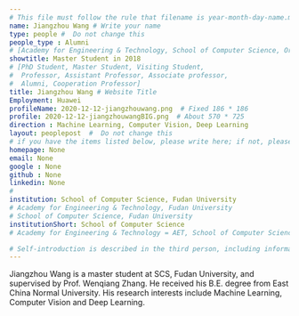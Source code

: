 ```yaml
---
# This file must follow the rule that filename is year-month-day-name.md .
name: Jiangzhou Wang # Write your name
type: people #  Do not change this
people_type : Alumni
# [Academy for Engineering & Technology, School of Computer Science, Organizer]
showtitle: Master Student in 2018
# [PhD Student, Master Student, Visiting Student,
#  Professor, Assistant Professor, Associate professor,
#  Alumni, Cooperation Professor]
title: Jiangzhou Wang # Website Title
Employment: Huawei
profileName: 2020-12-12-jiangzhouwang.png  # Fixed 186 * 186
profile: 2020-12-12-jiangzhouwangBIG.png  # About 570 * 725
direction : Machine Learning, Computer Vision, Deep Learning
layout: peoplepost  #  Do not change this
# if you have the items listed below, please write here; if not, please write None.
homepage: None
email: None
google : None
github : None
linkedin: None
# 
institution: School of Computer Science, Fudan University
# Academy for Engineering & Technology, Fudan University
# School of Computer Science, Fudan University
institutionShort: School of Computer Science
# Academy for Engineering & Technology = AET, School of Computer Science = SCS

# Self-introduction is described in the third person, including information such as educational experience
---
```


Jiangzhou Wang is a master student at SCS, Fudan University, and supervised by Prof. Wenqiang Zhang. He received his B.E. degree from East China Normal University. His research interests include Machine Learning, Computer Vision and Deep Learning.
